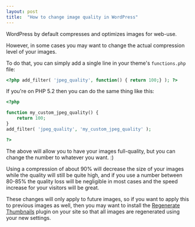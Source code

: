 ```yaml
---
layout: post
title:  "How to change image quality in WordPress"
---
```


WordPress by default compresses and optimizes images for web-use.

However, in some cases you may want to change the actual compression level of your images.

To do that, you can simply add a single line in your theme's `functions.php` file:

```php
<?php add_filter( 'jpeg_quality', function() { return 100;} ); ?>
```

If you're on PHP 5.2 then you can do the same thing like this:

```php
<?php

function my_custom_jpeg_quality() {
    return 100;
}
add_filter( 'jpeg_quality', 'my_custom_jpeg_quality' );

?>
```

The above will allow you to have your images full-quality, but you can change the number to whatever you want. :)

Using a compression of about 90% will decrease the size of your images while the quality will still be quite high, and if you use a number between 80-85% the quality loss will be negligible in most cases and the speed increase for your visitors will be great.

These changes will only apply to future images, so if you want to apply this to previous images as well, then you may want to install the [Regenerate Thumbnails](https://wordpress.org/plugins/regenerate-thumbnails/) plugin on your site so that all images are regenerated using your new settings.
